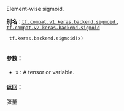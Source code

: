 Element-wise sigmoid.

**别名** : [ `tf.compat.v1.keras.backend.sigmoid` ](/api_docs/python/tf/keras/backend/sigmoid), [ `tf.compat.v2.keras.backend.sigmoid` ](/api_docs/python/tf/keras/backend/sigmoid)

```
 tf.keras.backend.sigmoid(x)
 
```

#### 参数：
- **`x`** : A tensor or variable.


#### 返回：
张量

